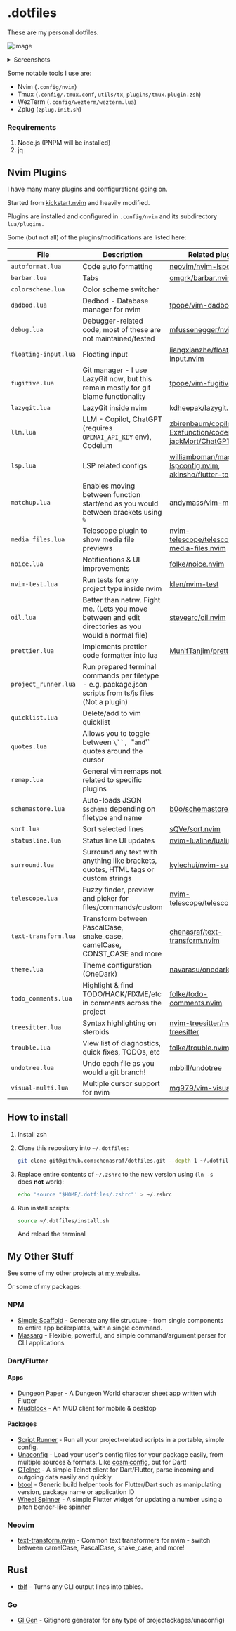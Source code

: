 # .dotfiles

These are my personal dotfiles.

![image](https://github.com/chenasraf/dotfiles/assets/167217/c19520c1-fb7e-4c6f-8181-6979979c593c)

<details><summary>Screenshots</summary>
 
![image](https://github.com/chenasraf/dotfiles/assets/167217/9caa45f3-586b-40f1-bcd5-8165bf7c1107) ![image](https://github.com/chenasraf/dotfiles/assets/167217/8fca7543-cdc1-45f9-92f0-fadf484077ba) ![image](https://github.com/chenasraf/dotfiles/assets/167217/3afaca9a-eda8-4625-b521-83e9946a099c) ![image](https://github.com/chenasraf/dotfiles/assets/167217/5dddef8e-92f9-4d67-860c-9b20c7074706)

</details>

Some notable tools I use are:

- Nvim (`.config/nvim`)
- Tmux (`.config/.tmux.conf`, `utils/tx`, `plugins/tmux.plugin.zsh`)
- WezTerm (`.config/wezterm/wezterm.lua`)
- Zplug (`zplug.init.sh`)

### Requirements

1. Node.js (PNPM will be installed)
2. jq

## Nvim Plugins

I have many many plugins and configurations going on.

Started from [kickstart.nvim](https://github.com/nvim-lua/kickstart.nvim) and heavily modified.

Plugins are installed and configured in `.config/nvim` and its subdirectory `lua/plugins`.

Some (but not all) of the plugins/modifications are listed here:

| File                 | Description                                                                                             | Related plugins                                                                                                                                                                                                 |
| -------------------- | ------------------------------------------------------------------------------------------------------- | --------------------------------------------------------------------------------------------------------------------------------------------------------------------------------------------------------------- |
| `autoformat.lua`     | Code auto formatting                                                                                    | [neovim/nvim-lspconfig](https://github.com/neovim/nvim-lspconfig)                                                                                                                                               |
| `barbar.lua`         | Tabs                                                                                                    | [omgrk/barbar.nvim](https://github.com/omgrk/barbar.nvim)                                                                                                                                                       |
| `colorscheme.lua`    | Color scheme switcher                                                                                   |                                                                                                                                                                                                                 |
| `dadbod.lua`         | Dadbod - Database manager for nvim                                                                      | [tpope/vim-dadbod](https://github.com/tpope/vim-dadbod)                                                                                                                                                         |
| `debug.lua`          | Debugger-related code, most of these are not maintained/tested                                          | [mfussenegger/nvim-dap](https://github.com/mfussenegger/nvim-dap)                                                                                                                                               |
| `floating-input.lua` | Floating input                                                                                          | [liangxianzhe/floating-input.nvim](https://github.com/liangxianzhe/floating-input.nvim)                                                                                                                         |
| `fugitive.lua`       | Git manager - I use LazyGit now, but this remain mostly for git blame functionality                     | [tpope/vim-fugitive](https://github.com/tpope/vim-fugitive)                                                                                                                                                     |
| `lazygit.lua`        | LazyGit inside nvim                                                                                     | [kdheepak/lazygit.nvim](https://github.com/kdheepak/lazygit.nvim)                                                                                                                                               |
| `llm.lua`            | LLM - Copilot, ChatGPT (requires `OPENAI_API_KEY` env), Codeium                                         | [zbirenbaum/copilot.lua](https://github.com/zbirenbaum/copilot.lua), [Exafunction/codeium.nvim](https://github.com/Exafunction/codeium.nvim), [jackMort/ChatGPT.nvim](https://github.com/jackMort/ChatGPT.nvim) |
| `lsp.lua`            | LSP related configs                                                                                     | [williamboman/mason-lspconfig.nvim](https://github.com/williamboman/mason-lspconfig.nvim), [akinsho/flutter-tools.nvim](https://github.com/akinsho/flutter-tools.nvim)                                          |
| `matchup.lua`        | Enables moving between function start/end as you would between brackets using `%`                       | [andymass/vim-matchup](https://github.com/andymass/vim-matchup)                                                                                                                                                 |
| `media_files.lua`    | Telescope plugin to show media file previews                                                            | [nvim-telescope/telescope-media-files.nvim](https://github.com/nvim-telescope/telescope-media-files.nvim)                                                                                                       |
| `noice.lua`          | Notifications & UI improvements                                                                         | [folke/noice.nvim](https://github.com/folke/noice.nvim)                                                                                                                                                         |
| `nvim-test.lua`      | Run tests for any project type inside nvim                                                              | [klen/nvim-test](https://github.com/klen/nvim-test)                                                                                                                                                             |
| `oil.lua`            | Better than netrw. Fight me. (Lets you move between and edit directories as you would a normal file)    | [stevearc/oil.nvim](https://github.com/stevearc/oil.nvim)                                                                                                                                                       |
| `prettier.lua`       | Implements prettier code formatter into lua                                                             | [MunifTanjim/prettier.nvim](https://github.com/MunifTanjim/prettier.nvim)                                                                                                                                       |
| `project_runner.lua` | Run prepared terminal commands per filetype - e.g. package.json scripts from ts/js files (Not a plugin) |                                                                                                                                                                                                                 |
| `quicklist.lua`      | Delete/add to vim quicklist                                                                             |                                                                                                                                                                                                                 |
| `quotes.lua`         | Allows you to toggle between `\``, `"`and`'` quotes around the cursor                                   |                                                                                                                                                                                                                 |
| `remap.lua`          | General vim remaps not related to specific plugins                                                      |                                                                                                                                                                                                                 |
| `schemastore.lua`    | Auto-loads JSON `$schema` depending on filetype and name                                                | [b0o/schemastore.nvim](https://github.com/b0o/schemastore.nvim)                                                                                                                                                 |
| `sort.lua`           | Sort selected lines                                                                                     | [sQVe/sort.nvim](https://github.com/sQVe/sort.nvim)                                                                                                                                                             |
| `statusline.lua`     | Status line UI updates                                                                                  | [nvim-lualine/lualine.nvim](https://github.com/nvim-lualine/lualine.nvim)                                                                                                                                       |
| `surround.lua`       | Surround any text with anything like brackets, quotes, HTML tags or custom strings                      | [kylechui/nvim-surround](https://github.com/kylechui/nvim-surround)                                                                                                                                             |
| `telescope.lua`      | Fuzzy finder, preview and picker for files/commands/custom                                              | [nvim-telescope/telescope.nvim](https://github.com/nvim-telescope/telescope.nvim)                                                                                                                               |
| `text-transform.lua` | Transform between PascalCase, snake_case, camelCase, CONST_CASE and more                                | [chenasraf/text-transform.nvim](https://github.com/chenasraf/text-transform.nvim)                                                                                                                               |
| `theme.lua`          | Theme configuration (OneDark)                                                                           | [navarasu/onedark.nvim](https://github.com/navarasu/onedark.nvim)                                                                                                                                               |
| `todo_comments.lua`  | Highlight & find TODO/HACK/FIXME/etc in comments across the project                                     | [folke/todo-comments.nvim](https://github.com/folke/todo-comments.nvim)                                                                                                                                         |
| `treesitter.lua`     | Syntax highlighting on steroids                                                                         | [nvim-treesitter/nvim-treesitter](https://github.com/nvim-treesitter/nvim-treesitter)                                                                                                                           |
| `trouble.lua`        | View list of diagnostics, quick fixes, TODOs, etc                                                       | [folke/trouble.nvim](https://github.com/folke/trouble.nvim)                                                                                                                                                     |
| `undotree.lua`       | Undo each file as you would a git branch!                                                               | [mbbill/undotree](https://github.com/mbbill/undotree)                                                                                                                                                           |
| `visual-multi.lua`   | Multiple cursor support for nvim                                                                        | [mg979/vim-visual-multi](https://github.com/mg979/vim-visual-multi)                                                                                                                                             |

## How to install

1. Install zsh
2. Clone this repository into `~/.dotfiles`:

   ```bash
   git clone git@github.com:chenasraf/dotfiles.git --depth 1 ~/.dotfiles
   ```

3. Replace entire contents of `~/.zshrc` to the new version using (`ln -s` does **not** work):

   ```bash
   echo 'source "$HOME/.dotfiles/.zshrc"' > ~/.zshrc
   ```

4. Run install scripts:

   ```bash
   source ~/.dotfiles/install.sh
   ```

   And reload the terminal

## My Other Stuff

See some of my other projects at [my website](https://casraf.dev/projects).

Or some of my packages:

### NPM

- [Simple Scaffold](https://chenasraf.github.io/simple-scaffold) - Generate any file structure -
  from single components to entire app boilerplates, with a single command.
- [Massarg](https://chenasraf.github.io/massarg) - Flexible, powerful, and simple command/argument
  parser for CLI applications

### Dart/Flutter

#### Apps

- [Dungeon Paper](https://github.com/DungeonPaper/dungeon-paper-app) - A Dungeon World character
  sheet app written with Flutter
- [Mudblock](https://github.com/chenasraf/mudblock) - An MUD client for mobile & desktop

#### Packages

- [Script Runner](https://pub.dev/packages/script_runner) - Run all your project-related scripts in
  a portable, simple config.
- [Unaconfig](https://pub.dev/packages/unaconfig) - Load your user's config files for your package
  easily, from multiple sources & formats. Like
  [cosmiconfig](https://www.npmjs.com/package/cosmiconfig), but for Dart!
- [CTelnet](https://pub.dev/packages/ctelnet) - A simple Telnet client for Dart/Flutter, parse
  incoming and outgoing data easily and quickly.
- [btool](https://pub.dev/packages/btool) - Generic build helper tools for Flutter/Dart such as
  manipulating version, package name or application ID
- [Wheel Spinner](https://pub.dev/packages/wheel_spinner) - A simple Flutter widget for updating a
  number using a pitch bender-like spinner

### Neovim

- [text-transform.nvim](https://github.com/chenasraf/text-transform.nvim) - Common text transformers
  for nvim - switch between camelCase, PascalCase, snake_case, and more!

## Rust

- [tblf](https://github.com/chenasraf/tblf) - Turns any CLI output lines into tables.

### Go

- [GI Gen](https://github.com/chenasraf/gi_gen) - Gitignore generator for any type of
  projectackages/unaconfig)
